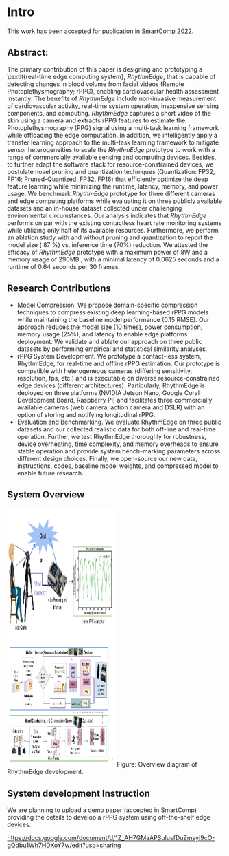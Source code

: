# Intro
This work has been accepted for publication in [SmartComp 2022](https://smartcomp.aalto.fi/accepted/).


## Abstract:

The primary contribution of this paper is designing and prototyping a \textit{real-time edge computing system}, *RhythmEdge*, that is capable of detecting changes in blood volume from facial videos (Remote Photoplethysmography; rPPG), enabling cardiovascular health assessment instantly. The benefits of *RhythmEdge* include non-invasive measurement of cardiovascular activity, real-time system operation, inexpensive sensing components, and computing. *RhythmEdge* captures a short video of the skin using a camera and extracts rPPG features to estimate the Photoplethysmography (PPG) signal using a multi-task learning framework while offloading the edge computation. In addition, we intelligently apply a transfer learning approach to the multi-task learning framework to mitigate sensor heterogeneities to scale the *RhythmEdge* prototype to work with a range of commercially available sensing and computing devices. Besides, to further adapt the software stack for resource-constrained devices, we postulate novel pruning and quantization techniques (Quantization: FP32, FP16; Pruned-Quantized: FP32, FP16) that efficiently optimize the deep feature learning while minimizing the runtime, latency, memory, and power usage. We benchmark *RhythmEdge* prototype for three different cameras and edge computing platforms while evaluating it on three publicly available datasets and an in-house dataset collected under challenging environmental circumstances. Our analysis indicates that *RhythmEdge* performs on par with the existing contactless heart rate monitoring systems while utilizing only half of its available resources. Furthermore, we perform an ablation study with and without pruning and quantization to report the model size ( 87 %) vs. inference time (70%) reduction. We attested the efficacy of *RhythmEdge* prototype with a maximum power of  8W  and a memory usage of  290MB , with a minimal latency of  0.0625  seconds and a runtime of  0.64  seconds per  30  frames.

## Research Contributions
- Model Compression. We propose domain-specific compression techniques to compress existing deep learning-based rPPG models while maintaining the baseline model performance (0.15 RMSE). Our approach reduces the model size (10 times), power consumption, memory usage (25%), and latency to enable edge platforms deployment. We validate and ablate our approach on three public datasets by performing empirical and statistical similarity analyses.
- rPPG System Development. We prototype a contact-less system, RhythmEdge, for real-time and offline rPPG estimation. Our prototype is compatible with heterogeneous cameras (differing sensitivity, resolution, fps, etc.) and is executable on diverse resource-constrained edge devices (different architectures). Particularly, RhythmEdge is deployed on three platforms (NVIDIA Jetson Nano, Google Coral Development Board, Raspberry Pi) and facilitates three commercially available cameras (web camera, action camera and DSLR) with an option of storing and notifying longitudinal rPPG.
- Evaluation and Benchmarking. We evaluate RhythmEdge on three public datasets and our collected realistic data for both off-line and real-time operation. Further, we test RhythmEdge thoroughly for robustness, device overheating, time complexity, and memory overheads to ensure stable operation and provide system bench-marking parameters across different design choices. Finally, we open-source our new data, instructions, codes, baseline model weights, and compressed model to enable future research.

## System Overview

<img src="https://github.com/mxahan/rPPG_edge_implementation/blob/main/Images/prototype_.png" width="50%" height="300px"/>

<img src="https://github.com/mxahan/rPPG_edge_implementation/blob/main/Images/overview_approach.png" width="50%" height="300px"/>
Figure: Overview diagram of RhythmEdge development.

## System development Instruction

We are planning to upload a demo paper (accepted in SmartComp) providing the details to develop a rPPG system using off-the-shelf edge devices.

https://docs.google.com/document/d/1Z_AH7GMaAPSuIusfDuZmsyi9cO-gQdbu1Wh7HDXoY7w/edit?usp=sharing
